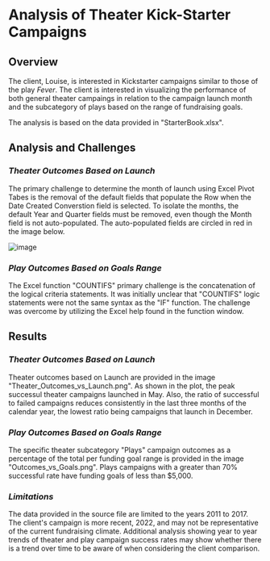 # **Analysis of Theater Kick-Starter Campaigns**
## **Overview**
The client, Louise, is interested in Kickstarter campaigns similar to those of the play _Fever_. The client is interested in visualizing the performance of both general theater campaings in relation to the campaign launch month and the subcategory of plays based on the range of fundraising goals. 

The analysis is based on the data provided in "StarterBook.xlsx". 

## **Analysis and Challenges**
### _Theater Outcomes Based on Launch_
The primary challenge to determine the month of launch using Excel Pivot Tabes is the removal of the default fields that populate the Row when the Date Created Converstion field is selected. To isolate the months, the default Year and Quarter fields must be removed, even though the Month field is not auto-populated. The auto-populated fields are circled in red in the image below. 

![image](https://user-images.githubusercontent.com/106441473/174940090-a070cbdd-4209-4b4f-a7d3-23c5e6fdac18.png)

### _Play Outcomes Based on Goals Range_
The Excel function "COUNTIFS" primary challenge is the concatenation of the logical criteria statements. It was initially unclear that "COUNTIFS" logic statements were not the same syntax as the "IF" function. The challenge was overcome by utilizing the Excel help found in the function window. 

## **Results**
### _Theater Outcomes Based on Launch_
Theater outcomes based on Launch are provided in the image "Theater_Outcomes_vs_Launch.png". As shown in the plot, the peak successul theater campaigns launched in May. Also, the ratio of successful to failed campaigns reduces consistently in the last three months of the calendar year, the lowest ratio being campaigns that launch in December.

### _Play Outcomes Based on Goals Range_
The specific theater subcategory "Plays" campaign outcomes as a percentage of the total per funding goal range is provided in the image "Outcomes_vs_Goals.png". Plays campaigns with a greater than 70% successful rate have funding goals of less than $5,000.

### _Limitations_
The data provided in the source file are limited to the years 2011 to 2017. The client's campaign is more recent, 2022, and may not be representative of the current fundraising climate. Additional analysis showing year to year trends of theater and play campaign success rates may show whether there is a trend over time to be aware of when considering the client comparison. 
